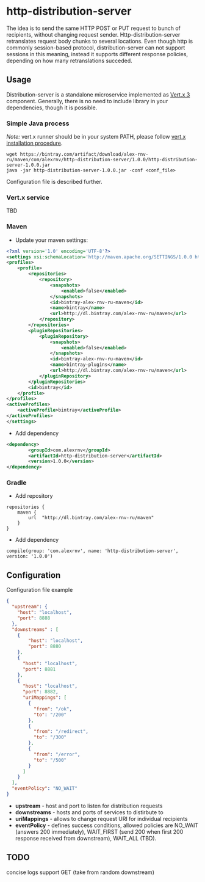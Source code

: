 # http-distribution-server

The idea is to send the same HTTP POST or PUT request to bunch of recipients, without changing request sender. Http-distribution-server retranslates request body chunks to several locations. Even though http is commonly session-based protocol, distribution-server can not support sessions in this meaning, instead it supports different response policies, depending on how many retranslations succeded.    

## Usage    
Distribution-server is a standalone microservice implemented as [Vert.x 3](http://vertx.io/) component. Generally, there is no need to include library in your dependencies, though it is possible.

### Simple Java process
*Note:* vert.x runner should be in your system PATH, please follow [vert.x installation procedure](http://vertx.io/vertx2/install.html).
```
wget https://bintray.com/artifact/download/alex-rnv-ru/maven/com/alexrnv/http-distribution-server/1.0.0/http-distribution-server-1.0.0.jar    
java -jar http-distribution-server-1.0.0.jar -conf <conf_file>
```
Configuration file is described further.    

### Vert.x service    
TBD    

### Maven 
- Update your maven settings:    
```xml
<?xml version='1.0' encoding='UTF-8'?>
<settings xsi:schemaLocation='http://maven.apache.org/SETTINGS/1.0.0 http://maven.apache.org/xsd/settings-1.0.0.xsd' xmlns='http://maven.apache.org/SETTINGS/1.0.0' xmlns:xsi='http://www.w3.org/2001/XMLSchema-instance'>
<profiles>
	<profile>
		<repositories>
			<repository>
				<snapshots>
					<enabled>false</enabled>
				</snapshots>
				<id>bintray-alex-rnv-ru-maven</id>
				<name>bintray</name>
				<url>http://dl.bintray.com/alex-rnv-ru/maven</url>
			</repository>
		</repositories>
		<pluginRepositories>
			<pluginRepository>
				<snapshots>
					<enabled>false</enabled>
				</snapshots>
				<id>bintray-alex-rnv-ru-maven</id>
				<name>bintray-plugins</name>
				<url>http://dl.bintray.com/alex-rnv-ru/maven</url>
			</pluginRepository>
		</pluginRepositories>
		<id>bintray</id>
	</profile>
</profiles>
<activeProfiles>
	<activeProfile>bintray</activeProfile>
</activeProfiles>
</settings>
```
- Add dependency    
```xml
<dependency>
        <groupId>com.alexrnv</groupId>
        <artifactId>http-distribution-server</artifactId>
        <version>1.0.0</version>
</dependency>
```
### Gradle
- Add repository    
```
repositories {
    maven {
        url  "http://dl.bintray.com/alex-rnv-ru/maven" 
    }
}
```
- Add dependency    
```
compile(group: 'com.alexrnv', name: 'http-distribution-server', version: '1.0.0')
```

## Configuration    
Configuration file example    
```json
{
  "upstream": {
    "host": "localhost",
    "port": 8888
  },
  "downstreams" : [
    {
        "host": "localhost",
        "port": 8880
    },
    {
      "host": "localhost",
      "port": 8881
    },
    {
      "host": "localhost",
      "port": 8882,
      "uriMappings": [
        {
          "from": "/ok",
          "to": "/200"
        },
        {
          "from": "/redirect",
          "to": "/300"
        },
        {
          "from": "/error",
          "to": "/500"
        }
      ]
    }
  ],
  "eventPolicy": "NO_WAIT"
}
```
* **upstream** - host and port to listen for distribution requests
* **downstreams** - hosts and ports of services to distirbute to 
* **uriMappings** - allows to change request URI for individual recipients
* **eventPolicy** - defines success conditions, allowed policies are NO_WAIT (answers 200 immediately), WAIT_FIRST (send 200 when first 200 response received from downstream), WAIT_ALL (TBD). 

## TODO
concise logs
support GET (take from random downstream)
